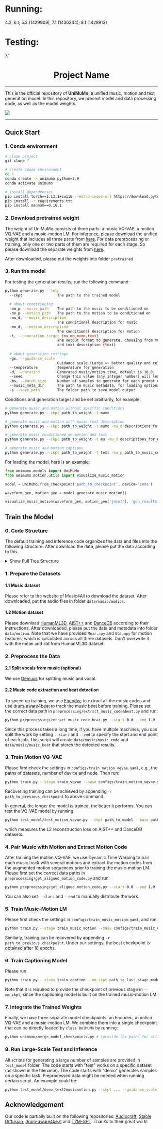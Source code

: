 # Running:
4.3; 6.1; 5.3 (1429909); 7.1 (1430244); 8.1 (1429913)

# Testing:
7.1



<div align="center">  

[//]: # (# UniMuMo: Unified Text, Music and Motion Generation)
# Project Name

[//]: # (<a href='https://www.google.com/'><img src='https://img.shields.io/badge/Demo-Page-blue'></a> )

[//]: # ([![Paper]&#40;http://img.shields.io/badge/paper-arxiv.2308.12064-B31B1B.svg&#41;]&#40;https://www.google.com/&#41;)

</div>

---

This is the official repository of **UniMuMo**, a unified music, motion and text generation model. 
In this repository, we present model and data processing code, as well as the model weights.

![](assets/image/Teaser.png)

---

[//]: # (## Brief Introduction)

[//]: # ()
[//]: # (some introduction)

[//]: # ()
[//]: # (with one images)

## Quick Start

### 1. Conda environment
```bash
# clone project   
git clone ?

# create conda environment
cd ?
conda create -n unimumo python=3.9
conda activate unimumo

# install dependencies
pip install torch==1.13.1+cu116 --extra-index-url https://download.pytorch.org/whl/cu116
pip install -r requirements.txt
pip install madmom==0.16.1
 ```  

### 2. Download pretrained weight
The weight of UniMuMo consists of three parts: a music VQ-VAE, a motion VQ-VAE and a music-motion LM. 
For inference, please download the unified weight that includes all three parts from [here](https://drive.google.com/uc?id=1_EWxTWWj1CHtac-Acm1hoJ_DvbzVNHrJ).
For data preprocessing or training, only one or two parts of them are required for each stage. 
So please download the separate weights from [here](https://drive.google.com/uc?id=1mNgBLP2fMSbL8aTBx5Oj_E8OlSgfYObV).

After downloaded, please put the weights into folder `pretrained`

### 3. Run the model
For testing the generation results, run the following command:
```bash
python generate.py --help
  --ckpt                The path to the trained model
  
  # about conditioning
  -mu_p --music_path    The path to the music to be conditioned on
  -mo_p --motion_path   The path to the motion to be conditioned on
  -mu_d, --music_description
                        The conditional description for music
  -mo_d, --motion_description
                        The conditional description for motion
  -t, --generation_target {mu,mo,mumo,text}
                        The output format to generate, choosing from music (mu), motion (mo), joint music motion (mumo)
                        and text description (text)
                        
  # about generation settings 
  -gs, --guidance_scale 
                        Guidance scale (Large => better quality and relavancy to text; Small => better diversity)
  --temperature         Temperature for generation
  -d, --duration        Generated music/motion time, default is 10.0
  --seed                Change this value (any integer number) will lead to a different generation result
  -bs, --batch_size     Number of samples to generate for each prompt each time
  --music_meta_dir      The path to music metadata, for loading optional text prompts, default is ./data/music
  -s --save_path        The folder path to save model output
```
Conditions and generation target and be set arbitrarily, for example:
```bash
# generate music and motion without specific conditions
python generate.py --ckpt path_to_weight -t mumo

# generate music and motion with music text description
python generate.py --ckpt path_to_weight -t mumo -mu_d descriptions_for_music

# generate music conditioned on motion and text
python generate.py --ckpt path_to_weight -t mu -mu_d descriptions_for_music -mo_p path_to_motion_condition

# generate music and motion captions
python generate.py --ckpt path_to_weight -t text -mu_p path_to_music_condition -mo_p path_to_motion_condition
```

For loading the model, here is an example:
```python
from unimumo.models import UniMuMo
from unimumo.motion.utils import visualize_music_motion

model = UniMuMo.from_checkpoint('path_to_checkpoint', device='cuda')

waveform_gen, motion_gen = model.generate_music_motion()

visualize_music_motion(waveform_gen, motion_gen['joint'], 'gen_results', model.motion_fps)
```

## Train the Model


### 0. Code Structure
The default training and inference code organizes the data and files into the following structure.
After download the data, please put the data according to this.
<details>
  <summary>Show Full Tree Structure</summary>
  
  ```bash
UniMuMo_Project  
|   generate.py  
|   README.md
|   requirements.txt
|   train.py
|
+---assets
|
+---configs  # all configurations and hyperparameters for the three training stage
|       train_caption.yaml
|       train_motion_vqvae.yaml
|       train_music_motion.yaml
|
+---data  # store the training data and metadata
|   +---motion
|   |   |   aist_test.txt  # dataset split for all three motion datasets
|   |   |   aist_train.txt
|   |   |   aist_val.txt
|   |   |   dancedb_test.txt
|   |   |   dancedb_train.txt
|   |   |   dancedb_val.txt
|   |   |   humanml3d_test.txt
|   |   |   humanml3d_train.txt
|   |   |   humanml3d_val.txt
|   |   |   ignore_list.txt
|   |   |   Mean.npy  # mean and std calculated on the three datasets
|   |   |   Std.npy
|   |   |   test_length.pickle  # motion sequence length
|   |   |   train_length.pickle
|   |   |   val_length.pickle
|   |   |
|   |   +---aligned_motion_code  # the folder for all extracted motion codes that are aligned with music, generated by preprocessing/get_aligned_motion_code.py
|   |   +---humanml3d_text_description  # the folder for all HumanML3D text description txt files     
|   |   +---test  # all motion features of shape (T, 263). Train, test and val folder have the same structure
|   |   |   \---joint_vecs                   
|   |   +---train
|   |   \---val
|   |
|   \---music
|       |   music4all_captions_gpt.json  # music captions generated by ChatGPT and Mu-LLaMa
|       |   music4all_captions_mullama.json
|       |   music4all_captions_mullama_val_test.json
|       |   music4all_ignore.txt
|       |   music4all_metadata.csv  # the metadata modified from music4all dataset
|       |   music4all_test.txt  # our split for music4all
|       |   music4all_train.txt
|       |   music4all_val.txt
|       |   musiccaps-public.csv  # the downloaded musiccaps test data
|       |
|       +---audios  # the folder for all music4all .mp3 or .wav files
|       +---music_beat  # the folder for detected music beat, generated by preprocessing/extract_music_code_beat.py
|       \---music_code  # the folder for extracted music code, generated by preprocessing/extract_music_code_beat.py
|
+---preprocessing 
|       extract_music_code_beat.py  # extract music code with Encodec and detect music beat
|       get_aligned_motion_code.py  # align each music track with several motion sequences
|       get_text_prompt.py  # get music captions from ChatGPT
|
+---pretrained 
|       motion_vqvae.ckpt  # trained motion vqvae
|       musicgen_small.bin  # downloaded pretrained weight for MusicGen from audiocraft
|       music_vqvae.bin  # downloaded pretrained weight for Encodec from audiocraft
|
+---test_model  # all the scripts that run on a specific task or dataset 
|       demo_motiontext2music.py
|       demo_musictext2motion.py
|       demo_music_motion_alignment.py
|       demo_text2musicmotion.py
|       test_motion2music_aist.py
|       test_motion_vqvae.py
|       test_music2motion_aist.py
|       test_music2text_mullama.py
|       test_musiccaps.py
|
\---unimumo  # the main code for UniMuMo
  ```
</details>


### 1. Prepare the Datasets
#### 1.1 Music dataset
Please refer to the website of [Music4All](https://sites.google.com/view/contact4music4all) to download the dataset. 
After downloaded, put the audio files in folder `data/music/audios`.
#### 1.2 Motion dataset
Please download [HumanML3D](https://github.com/EricGuo5513/HumanML3D), [AIST++](https://google.github.io/aistplusplus_dataset/factsfigures.html)
and [DanceDB](https://dancedb.eu/) according to their instructions. After downloaded, please put the data and metadata 
into folder `data/motion`. Note that we have provided `Mean.npy` and `Std.npy` for motion features, which is calculated 
across all three datasets. Don't overwrite it with the mean and std from HumanML3D dataset.



### 2. Preprocess the Data
#### 2.1 Split vocals from music (optional)
We use [Demucs](https://github.com/facebookresearch/demucs) for splitting music and vocal. 
#### 2.2 Music code extraction and beat detection
To speed up training, we use [Encodec](https://github.com/facebookresearch/audiocraft/blob/main/docs/ENCODEC.md) to 
extract all the music codes and use [drum-aware4beat](https://github.com/SunnyCYC/drum-aware4beat) to track 
the music beat before training. Please set the correct data path in `preprocessing/extract_music_code&beat.py` and run:
```bash
python preprocessing/extract_music_code_beat.py --start 0.0 --end 1.0
```
Since this process takes a long time, if you have multiple machines, you can split the work by setting `--start` and 
`--end` to specify the start and end point of each job. This script will create `data/music/music_code` and `data/music/music_beat`
that stores the detected results.



### 3. Train Motion VQ-VAE
Please first check the settings in `configs/train_motion_vqvae.yaml`, e.g., the paths of datasets, number of device and node.
Then run:
```bash
python train.py --stage train_vqvae --base configs/train_motion_vqvae.yaml
```
Recovering training can be achieved by appending `-r path_to_previous_checkpoint` to above command.

In general, the longer the model is trained, the better it performs. You can test the VQ-VAE model by running 
```bash
python test_model/test_motion_vqvae.py --ckpt path_to_model --base path_to_configs
```
which measures the L2 reconstruction loss on AIST++ and DanceDB datasets.


### 4. Pair Music with Motion and Extract Motion Code
After training the motion VQ-VAE, we use Dynamic Time Warping to pair each music track with several motions and 
extract the motion codes from the augmented motion sequences prior to training the music-motion LM. Please first set the
correct data paths in `preprocessing/get_aligned_motion_code.py` and run:
```bash
python preprocessing/get_aligned_motion_code.py --start 0.0 --end 1.0
```
You can also set `--start` and `--end` to manually distribute the work.



### 5. Train Music-Motion LM
Please first check the settings in `configs/train_music_motion.yaml`, and run:
```bash
python train.py --stage train_music_motion --base configs/train_music_motion.yaml
```
Similarly, training can be recovered by appending `-r path_to_previous_checkpoint`. 
Under our settings, the best checkpoint is obtained after 18 epochs.



### 6. Train Captioning Model
Please run:
```bash
python train.py --stage train_caption --mm_ckpt path_to_last_stage_model --base configs/train_caption.yaml
```
Note that it is required to provide the checkpoint of previous stage in `--mm_ckpt`, since the captioning model is built on
the trained music-motion LM.



### 7. Integrate the Trained Weights
Finally, we have three separate model checkpoints: an Encodec, a motion VQ-VAE and a music-motion LM. We combine them into
a single checkpoint that can be directly loaded by `class UniMuMo` by running:
```bash
python unimumo/merge_model_checkpoints.py # (provide the paths for all the checkpoints, configs and metadata...)
```


### 8. Run Large-Scale Test and Inference
All scripts for generating a large number of samples are provided in `test_model` folder. The code starts with "test" 
works on a specific dataset (as shown in the filename). The code starts with "demo" generates samples on a specific task.
Preprocessed data might be needed when running certain script. An example could be:
```bash
python test_model/demo_text2musicmotion.py --ckpt ... --guidance_scale ...
```


## Acknowledgement
Our code is partially built on the following repositories: [Audiocraft](https://github.com/facebookresearch/audiocraft),
[Stable Diffusion](https://github.com/CompVis/stable-diffusion), [drum-aware4beat](https://github.com/SunnyCYC/drum-aware4beat)
and [T2M-GPT](https://github.com/Mael-zys/T2M-GPT). Thanks to their great work!



 
